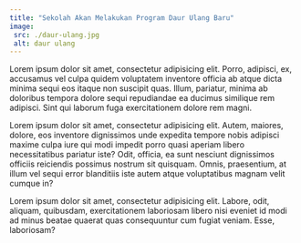 ```yaml
---
title: "Sekolah Akan Melakukan Program Daur Ulang Baru"
image:
 src: ./daur-ulang.jpg
 alt: daur ulang
---
```

Lorem ipsum dolor sit amet, consectetur adipisicing elit. Porro, adipisci, ex, accusamus vel culpa quidem voluptatem inventore officia ab atque dicta minima sequi eos itaque non suscipit quas. Illum, pariatur, minima ab doloribus tempora dolore sequi repudiandae ea ducimus similique rem adipisci. Sint qui laborum fuga exercitationem dolore rem magni.

Lorem ipsum dolor sit amet, consectetur adipisicing elit. Autem, maiores, dolore, eos inventore dignissimos unde expedita tempore nobis adipisci maxime culpa iure qui modi impedit porro quasi aperiam libero necessitatibus pariatur iste? Odit, officia, ea sunt nesciunt dignissimos officiis reiciendis possimus nostrum sit quisquam. Omnis, praesentium, at illum vel sequi error blanditiis iste autem atque voluptatibus magnam velit cumque in?

Lorem ipsum dolor sit amet, consectetur adipisicing elit. Labore, odit, aliquam, quibusdam, exercitationem laboriosam libero nisi eveniet id modi ad minus beatae quaerat quas consequuntur cum fugiat veniam. Esse, laboriosam?
